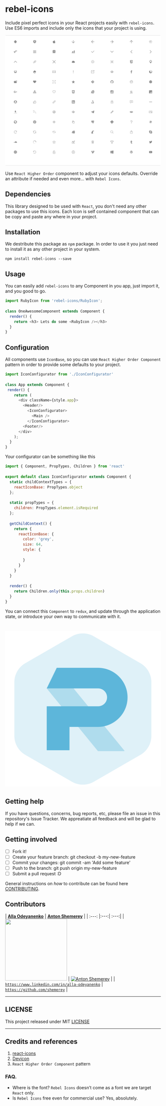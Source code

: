 # rebel-icons

Include pixel perfect icons in your React projects easily with ```rebel-icons```.
Use ES6 imports and include only the icons that your project is using.

![RebelIcons](/media/rebel-icons.png)

Use `React Higher Order` component to adjust your icons defaults.
Override an attribute if needed and even more... with `Rebel Icons`.

## Dependencies

This library designed to be used with `React`, you don't need any other packages to use this
icons. Each Icon is self contained component that can be copy and paste any where in your project.

## Installation

We destribute this package as `npm` package. In order to use it you just need to install it as
any other project in your system.

    npm install rebel-icons --save

## Usage

You can easily add `rebel-icons` to any Component in you app, just import it, and you good to
go.

```javascript
import RubyIcon from 'rebel-icons/RubyIcon';

class OneAwesomeComponent extends Component {
  render() {
    return <h3> Lets do some <RubyIcon /></h3>
  }
}
```

## Configuration

All components use `IconBase`, so you can use `React Higher Order Component` pattern in
order to provide some defaults to your project.

```js
import IconConfigurator from './IconConfigurator'

class App extends Component {
 render() {
    return (
      <div className={style.app}>
        <Header/>
          <IconConfigurator>
            <Main />
          </IconConfigurator>
        <Footer/>
      </div>
    );
  }
}
```

Your configurator can be something like this

```js
import { Component, PropTypes, Children } from 'react'

export default class IconConfigurator extends Component {
  static childContextTypes = {
    reactIconBase: PropTypes.object
  };

  static propTypes = {
    children: PropTypes.element.isRequired
  };

  getChildContext() {
    return {
      reactIconBase: {
        color: 'grey',
        size: 64,
        style: {

        }
      }
    }
  }

  render() {
    return Children.only(this.props.children)
  }
}
```

You can connect this `Component` to `redux`, and update through the application state, or
introduce your own way to communicate with it.

# ![rebel](media/rebel.png)

## Getting help

If you have questions, concerns, bug reports, etc, please file an issue in this repository's
Issue Tracker. We appreatiate all feedback and will be glad to help if we can.

## Getting involved

- [ ] Fork it!
- [ ] Create your feature branch: git checkout -b my-new-feature
- [ ] Commit your changes: git commit -am 'Add some feature'
- [ ] Push to the branch: git push origin my-new-feature
- [ ] Submit a pull request :D

General instructions on _how_ to contribute can be found here [CONTRIBUTING](CONTRIBUTING.md).

## Contributors


| <a href="https://www.linkedin.com/in/alla-odeyanenko-3171762a" target="_blank">**Alla Odeyanenko**</a> | <a href="https://github.com/shemerey" target="_blank">**Anton Shemerey**</a> |
| :---: |:---:| :---:|
| [<img src="https://cloud.githubusercontent.com/assets/31591/19243437/5f73b314-8f20-11e6-953e-c64ee0583ea8.jpg" width="200" height="200">](https://www.linkedin.com/in/alla-odeyanenko-3171762a) | [![Anton Shemerey](https://avatars3.githubusercontent.com/u/31591?v=3&s=200)](https://github.com/shemerey)  |
| <a href="https://www.linkedin.com/in/alla-odeyanenko-3171762a" target="_blank">`https://www.linkedin.com/in/alla-odeyanenko`</a> | <a href="https://github.com/shemerey" target="_blank">`https://github.com/shemerey`</a> |

----

## LICENSE

This project released under MIT [LICENSE](LICENSE.md)

----

## Credits and references

1. [react-icons](https://github.com/gorangajic/react-icons)
2. [Devicon](http://devicon.fr)
3. `React Higher Order Component` pattern

### FAQ.

* Where is the font? `Rebel Icons` doesn’t come as a font we are target `React` only.
* Is `Rebel Icons` free even for commercial use? Yes, absolutely.
